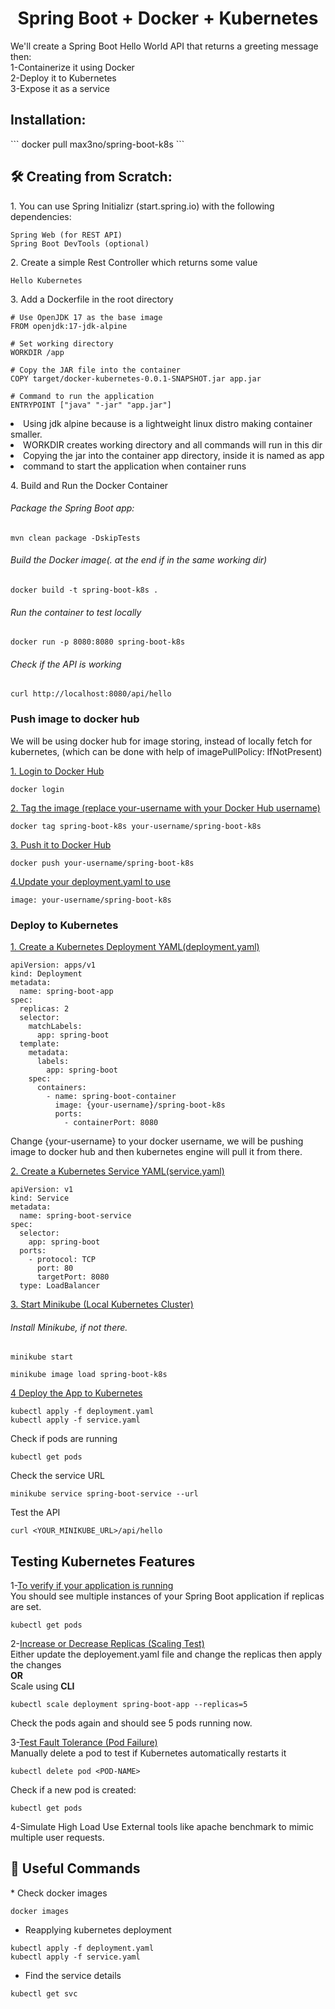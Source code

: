 <h1 align="center" id="title">Spring Boot + Docker + Kubernetes</h1>

<p id="description">We'll create a Spring Boot Hello World API that returns a greeting message then:
</br>1-Containerize it using Docker
</br>2-Deploy it to Kubernetes  
</br>3-Expose it as a service</p>

<h2>Installation:</h2>
```
docker pull max3no/spring-boot-k8s
```

<h2>🛠️ Creating from Scratch:</h2>
<p>1. You can use Spring Initializr (start.spring.io) with the following dependencies:</p>

```
Spring Web (for REST API) 
Spring Boot DevTools (optional)
```

<p>2. Create a simple Rest Controller which returns some value</p>

```
Hello Kubernetes
```
<p>3. Add a Dockerfile in the root directory</p>

```
# Use OpenJDK 17 as the base image 
FROM openjdk:17-jdk-alpine  

# Set working directory 
WORKDIR /app
  
# Copy the JAR file into the container 
COPY target/docker-kubernetes-0.0.1-SNAPSHOT.jar app.jar  

# Command to run the application 
ENTRYPOINT ["java" "-jar" "app.jar"]
```
<li>Using jdk alpine because is a lightweight linux distro making container smaller.</li>
<li>WORKDIR creates working directory and all commands will run in this dir</li>
<li>Copying the jar into the container app directory, inside it is named as app</li>
<li>command to start the application when container runs</li>

<p>4. Build and Run the Docker Container</p>
<h6>Package the Spring Boot app:</h6>

```
mvn clean package -DskipTests
```

<h6>Build the Docker image(. at the end if in the same working dir)</h6>

```
docker build -t spring-boot-k8s .
```

<h6>Run the container to test locally</h6>

```
docker run -p 8080:8080 spring-boot-k8s
```

<h6>Check if the API is working</h6>

```
curl http://localhost:8080/api/hello
```

<h3>Push image to docker hub</h3>
We will be using docker hub for image storing, instead of locally fetch for kubernetes,
(which can be done with help of imagePullPolicy: IfNotPresent)

<p><u>1. Login to Docker Hub</u></p>

```
docker login
```
<p><u>2. Tag the image (replace your-username with your Docker Hub username)</u></p>

```
docker tag spring-boot-k8s your-username/spring-boot-k8s
```
<p><u>3. Push it to Docker Hub</u></p>

```
docker push your-username/spring-boot-k8s
```
<p><u>4.Update your deployment.yaml to use</u></p>

```
image: your-username/spring-boot-k8s
```


<h3>Deploy to Kubernetes</h3>
<p><u>1. Create a Kubernetes Deployment YAML(deployment.yaml)</u></p>

```
apiVersion: apps/v1
kind: Deployment
metadata:
  name: spring-boot-app
spec:
  replicas: 2
  selector:
    matchLabels:
      app: spring-boot
  template:
    metadata:
      labels:
        app: spring-boot
    spec:
      containers:
        - name: spring-boot-container
          image: {your-username}/spring-boot-k8s
          ports:
            - containerPort: 8080

```
Change {your-username} to your docker username, we will be pushing image to docker hub
and then kubernetes engine will pull it from there.

<p><u>2. Create a Kubernetes Service YAML(service.yaml)</u></p>

```
apiVersion: v1
kind: Service
metadata:
  name: spring-boot-service
spec:
  selector:
    app: spring-boot
  ports:
    - protocol: TCP
      port: 80
      targetPort: 8080
  type: LoadBalancer
```

<p><u>3. Start Minikube (Local Kubernetes Cluster)</u></p>
<h6>Install Minikube, if not there.</h6>

```
minikube start
```

```
minikube image load spring-boot-k8s
```

<p><u>4 Deploy the App to Kubernetes</u></p>

```
kubectl apply -f deployment.yaml
kubectl apply -f service.yaml
```

Check if pods are running

```
kubectl get pods
```

Check the service URL

```
minikube service spring-boot-service --url
```

Test the API
```
curl <YOUR_MINIKUBE_URL>/api/hello

```


<h2>Testing Kubernetes Features</h2>

1-<u>To verify if your application is running</u>  
You should see multiple instances of your Spring Boot application if replicas are set.

```
kubectl get pods
```

2-<u>Increase or Decrease Replicas (Scaling Test)</u>  
Either update the deployement.yaml file and change the replicas then apply the changes   
<b>OR</b>  
Scale using **CLI**

````
kubectl scale deployment spring-boot-app --replicas=5
````
Check the pods again and should see 5 pods running now.

3-<u>Test Fault Tolerance (Pod Failure)</u>  
Manually delete a pod to test if Kubernetes automatically restarts it
````
kubectl delete pod <POD-NAME>
````

Check if a new pod is created:
````
kubectl get pods
````
4-Simulate High Load
Use External tools like apache benchmark to mimic multiple user requests.

<h2>🧐 Useful Commands</h2>
*   Check docker images

````
docker images
````

*  Reapplying kubernetes deployment

````
kubectl apply -f deployment.yaml
kubectl apply -f service.yaml
````


*  Find the service details

````
kubectl get svc
````